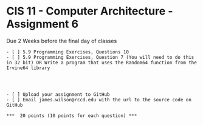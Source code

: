 # CIS 11 - Computer Architecture - Assignment 6
Due 2 Weeks before the final day of classes

    - [ ] 5.9 Programming Exercises, Questions 10   
    - [ ] 5.9 Programming Exercises, Question 7 (You will need to do this in 32 bit) OR Write a program that uses the Random64 function from the Irvine64 library
    
    
	
	
    - [ ] Upload your assignment to GitHub
    - [ ] Email james.wilson@rccd.edu with the url to the source code on GitHub	
	
	***  20 points (10 points for each question) ***
	
	
	
